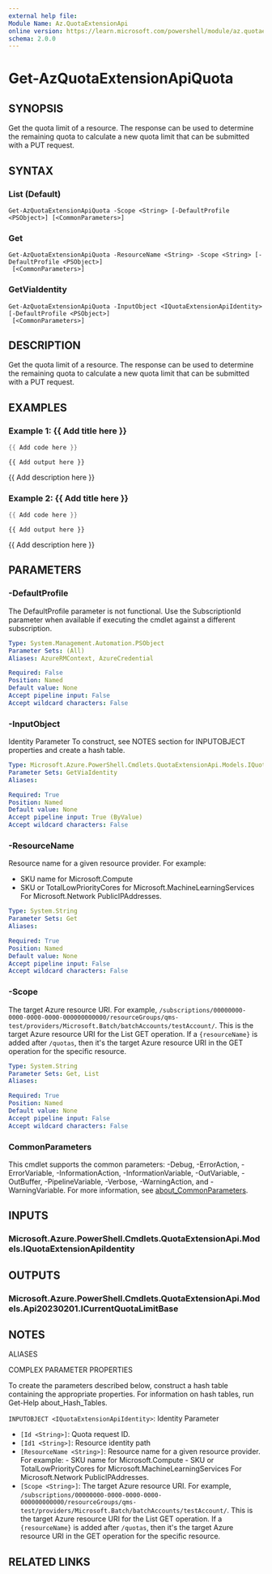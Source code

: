 ```yaml
---
external help file:
Module Name: Az.QuotaExtensionApi
online version: https://learn.microsoft.com/powershell/module/az.quotaextensionapi/get-azquotaextensionapiquota
schema: 2.0.0
---
```


# Get-AzQuotaExtensionApiQuota

## SYNOPSIS
Get the quota limit of a resource.
The response can be used to determine the remaining quota to calculate a new quota limit that can be submitted with a PUT request.

## SYNTAX

### List (Default)
```
Get-AzQuotaExtensionApiQuota -Scope <String> [-DefaultProfile <PSObject>] [<CommonParameters>]
```

### Get
```
Get-AzQuotaExtensionApiQuota -ResourceName <String> -Scope <String> [-DefaultProfile <PSObject>]
 [<CommonParameters>]
```

### GetViaIdentity
```
Get-AzQuotaExtensionApiQuota -InputObject <IQuotaExtensionApiIdentity> [-DefaultProfile <PSObject>]
 [<CommonParameters>]
```

## DESCRIPTION
Get the quota limit of a resource.
The response can be used to determine the remaining quota to calculate a new quota limit that can be submitted with a PUT request.

## EXAMPLES

### Example 1: {{ Add title here }}
```powershell
{{ Add code here }}
```

```output
{{ Add output here }}
```

{{ Add description here }}

### Example 2: {{ Add title here }}
```powershell
{{ Add code here }}
```

```output
{{ Add output here }}
```

{{ Add description here }}

## PARAMETERS

### -DefaultProfile
The DefaultProfile parameter is not functional.
Use the SubscriptionId parameter when available if executing the cmdlet against a different subscription.

```yaml
Type: System.Management.Automation.PSObject
Parameter Sets: (All)
Aliases: AzureRMContext, AzureCredential

Required: False
Position: Named
Default value: None
Accept pipeline input: False
Accept wildcard characters: False
```

### -InputObject
Identity Parameter
To construct, see NOTES section for INPUTOBJECT properties and create a hash table.

```yaml
Type: Microsoft.Azure.PowerShell.Cmdlets.QuotaExtensionApi.Models.IQuotaExtensionApiIdentity
Parameter Sets: GetViaIdentity
Aliases:

Required: True
Position: Named
Default value: None
Accept pipeline input: True (ByValue)
Accept wildcard characters: False
```

### -ResourceName
Resource name for a given resource provider.
For example:
- SKU name for Microsoft.Compute
- SKU or TotalLowPriorityCores for Microsoft.MachineLearningServices
 For Microsoft.Network PublicIPAddresses.

```yaml
Type: System.String
Parameter Sets: Get
Aliases:

Required: True
Position: Named
Default value: None
Accept pipeline input: False
Accept wildcard characters: False
```

### -Scope
The target Azure resource URI.
For example, `/subscriptions/00000000-0000-0000-0000-000000000000/resourceGroups/qms-test/providers/Microsoft.Batch/batchAccounts/testAccount/`.
This is the target Azure resource URI for the List GET operation.
If a `{resourceName}` is added after `/quotas`, then it's the target Azure resource URI in the GET operation for the specific resource.

```yaml
Type: System.String
Parameter Sets: Get, List
Aliases:

Required: True
Position: Named
Default value: None
Accept pipeline input: False
Accept wildcard characters: False
```

### CommonParameters
This cmdlet supports the common parameters: -Debug, -ErrorAction, -ErrorVariable, -InformationAction, -InformationVariable, -OutVariable, -OutBuffer, -PipelineVariable, -Verbose, -WarningAction, and -WarningVariable. For more information, see [about_CommonParameters](http://go.microsoft.com/fwlink/?LinkID=113216).

## INPUTS

### Microsoft.Azure.PowerShell.Cmdlets.QuotaExtensionApi.Models.IQuotaExtensionApiIdentity

## OUTPUTS

### Microsoft.Azure.PowerShell.Cmdlets.QuotaExtensionApi.Models.Api20230201.ICurrentQuotaLimitBase

## NOTES

ALIASES

COMPLEX PARAMETER PROPERTIES

To create the parameters described below, construct a hash table containing the appropriate properties. For information on hash tables, run Get-Help about_Hash_Tables.


`INPUTOBJECT <IQuotaExtensionApiIdentity>`: Identity Parameter
  - `[Id <String>]`: Quota request ID.
  - `[Id1 <String>]`: Resource identity path
  - `[ResourceName <String>]`: Resource name for a given resource provider. For example:         - SKU name for Microsoft.Compute         - SKU or TotalLowPriorityCores for Microsoft.MachineLearningServices          For Microsoft.Network PublicIPAddresses.
  - `[Scope <String>]`: The target Azure resource URI. For example, `/subscriptions/00000000-0000-0000-0000-000000000000/resourceGroups/qms-test/providers/Microsoft.Batch/batchAccounts/testAccount/`. This is the target Azure resource URI for the List GET operation. If a `{resourceName}` is added after `/quotas`, then it's the target Azure resource URI in the GET operation for the specific resource.

## RELATED LINKS

